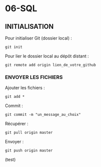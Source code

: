 # 06-SQL

## INITIALISATION

Pour initialiser Git (dossier local) :
```
git init
```

Pour lier le dossier local au dépôt distant :
```
git remote add origin lien_de_votre_github
```

### ENVOYER LES FICHIERS

Ajouter les fichiers :
```
git add *
```

Commit :
```
git commit -m "un_message_au_choix"
```

Récupérer :
```
git pull origin master
```

Envoyer :
```
git push origin master
```
(test)
